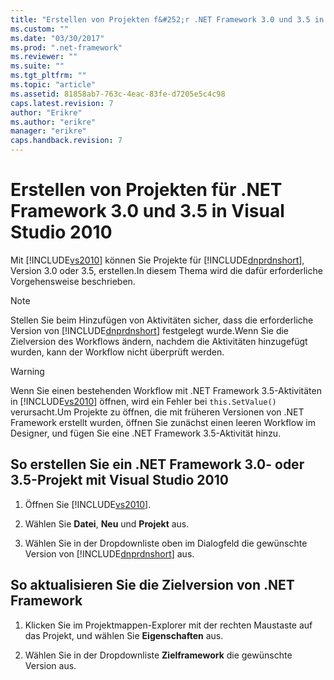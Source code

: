 ```yaml
---
title: "Erstellen von Projekten f&#252;r .NET Framework 3.0 und 3.5 in Visual Studio 2010 | Microsoft Docs"
ms.custom: ""
ms.date: "03/30/2017"
ms.prod: ".net-framework"
ms.reviewer: ""
ms.suite: ""
ms.tgt_pltfrm: ""
ms.topic: "article"
ms.assetid: 81858ab7-763c-4eac-83fe-d7205e5c4c98
caps.latest.revision: 7
author: "Erikre"
ms.author: "erikre"
manager: "erikre"
caps.handback.revision: 7
---
```

# Erstellen von Projekten f&#252;r .NET Framework 3.0 und 3.5 in Visual Studio 2010
Mit [!INCLUDE[vs2010](../../../includes/vs2010-md.md)] können Sie Projekte für [!INCLUDE[dnprdnshort](../../../includes/dnprdnshort-md.md)], Version 3.0 oder 3.5, erstellen.In diesem Thema wird die dafür erforderliche Vorgehensweise beschrieben.  
  
> [!NOTE]
>  Stellen Sie beim Hinzufügen von Aktivitäten sicher, dass die erforderliche Version von [!INCLUDE[dnprdnshort](../../../includes/dnprdnshort-md.md)] festgelegt wurde.Wenn Sie die Zielversion des Workflows ändern, nachdem die Aktivitäten hinzugefügt wurden, kann der Workflow nicht überprüft werden.  
  
> [!WARNING]
>  Wenn Sie einen bestehenden Workflow mit .NET Framework 3.5\-Aktivitäten in [!INCLUDE[vs2010](../../../includes/vs2010-md.md)] öffnen, wird ein Fehler bei `this.SetValue()` verursacht.Um Projekte zu öffnen, die mit früheren Versionen von .NET Framework erstellt wurden, öffnen Sie zunächst einen leeren Workflow im Designer, und fügen Sie eine .NET Framework 3.5\-Aktivität hinzu.  
  
## So erstellen Sie ein .NET Framework 3.0\- oder 3.5\-Projekt mit Visual Studio 2010  
  
1.  Öffnen Sie [!INCLUDE[vs2010](../../../includes/vs2010-md.md)].  
  
2.  Wählen Sie **Datei**, **Neu** und **Projekt** aus.  
  
3.  Wählen Sie in der Dropdownliste oben im Dialogfeld die gewünschte Version von [!INCLUDE[dnprdnshort](../../../includes/dnprdnshort-md.md)] aus.  
  
## So aktualisieren Sie die Zielversion von .NET Framework  
  
1.  Klicken Sie im Projektmappen\-Explorer mit der rechten Maustaste auf das Projekt, und wählen Sie **Eigenschaften** aus.  
  
2.  Wählen Sie in der Dropdownliste **Zielframework** die gewünschte Version aus.